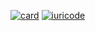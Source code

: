 [![card](https://github-readme-stats.vercel.app/api?username=pikachudoparaguai&theme=radical&show_icons=true)](https://github.com/pikachudoparaguai/)
[![iuricode](https://github-readme-stats.vercel.app/api/top-langs/?username=pikachudoparaguai&hide=html&layout=compact=true&theme=radical)](https://github.com/pikachudoparaguai/)

